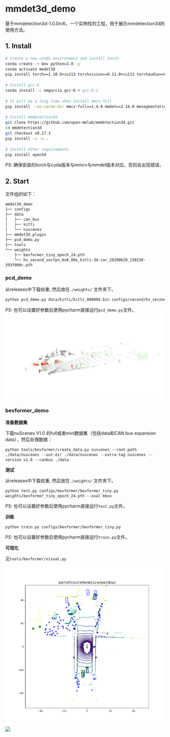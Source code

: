 # mmdet3d_demo
基于mmdetection3d-1.0.0rc6，一个实例性的工程，用于展示mmdetection3d的使用方法。

## 1. Install


```sh
# Create a new conda environment and install torch
conda create -n bev python=3.8 -y
conda activate mmdet3d
pip install torch==1.10.0+cu113 torchvision==0.11.0+cu113 torchaudio==0.10.0 -f https://download.pytorch.org/whl/torch_stable.html

# Install gcc-6
conda install -c omgarcia gcc-6 # gcc-6.2

# It will be a long time when install mmcv-full
pip install --no-cache-dir mmcv-full==1.4.0 mmdet==2.14.0 mmsegmentation==0.14.1 

# Install mmdetection3d
git clone https://github.com/open-mmlab/mmdetection3d.git
cd mmdetection3d
git checkout v0.17.1
pip install -v -e . 

# Install other requirements
pip install open3d
```
PS: 确保安装的torch与cuda版本与mmcv与mmdet版本对应，否则会出现错误。

## 2. Start
文件组织如下：
```
mmdet3d_demo
├── configs
├── data
│   ├── can_bus
│   ├── kitti
│   └── nuscenes
├── mmdet3d_plugin
├── pcd_demo.py
├── tools
└── weights
    ├── bevformer_tiny_epoch_24.pth
    └── hv_second_secfpn_6x8_80e_kitti-3d-car_20200620_230238-393f000c.pth

```
### pcd_demo

从releases中下载权重, 然后放在`./weights/` 文件夹下。

```sh
python pcd_demo.py data/kitti/kitti_000008.bin configs/second/hv_second_secfpn_6x8_80e_kitti-3d-car.py weights/hv_second_secfpn_6x8_80e_kitti-3d-car_20200620_230238-393f000c.pth --show
```

PS: 也可以设置好参数后使用pycharm直接运行`pcd_demo.py`文件。
![](pcd_demo.png)

### bevformer_demo

**准备数据集**

下载nuScenes V1.0 的full或者mini数据集（包括data和CAN bus expansion data），然后处理数据：

```shell
python tools/bevformer/create_data.py nuscenes --root-path ./data/nuscenes --out-dir ./data/nuscenes --extra-tag nuscenes --version v1.0 --canbus ./data
```

**测试**

从releases中下载权重, 然后放在`./weights/` 文件夹下。
```shell
python test.py configs/bevformer/bevformer_tiny.py weights/bevformer_tiny_epoch_24.pth --eval bbox
```
PS: 也可以设置好参数后使用pycharm直接运行`test.py`文件。

**训练**

```shell
python train.py configs/bevformer/bevformer_tiny.py
```
PS: 也可以设置好参数后使用pycharm直接运行`train.py`文件。

**可视化**

见`tools/bevformer/visual.py`


![](bevformer_demo_1.png)
![](bevformer_demo_2.png)